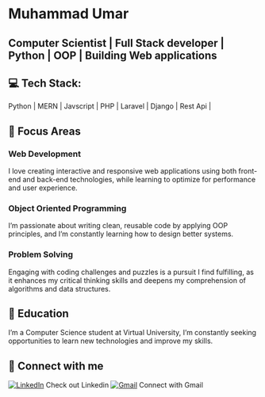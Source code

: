 # Muhammad Umar
## Computer Scientist | Full Stack developer | Python | OOP | Building Web applications

## 💻 Tech Stack:
Python | MERN | Javscript | PHP | Laravel | Django | Rest Api | 

## 🎯 Focus Areas
### Web Development
I love creating interactive and responsive web applications using both front-end and back-end technologies, while learning to optimize for performance and user experience.
### Object Oriented Programming
 I’m passionate about writing clean, reusable code by applying OOP principles, and I’m constantly learning how to design better systems.
### Problem Solving
 Engaging with coding challenges and puzzles is a pursuit I find fulfilling, as it enhances my critical thinking skills and deepens my comprehension of algorithms and data structures.

## 📖 Education
 I’m a Computer Science student at Virtual University, I’m constantly seeking opportunities to learn new technologies and improve my skills.

## 🔗 Connect with me #
 [![LinkedIn](https://img.shields.io/badge/LinkedIn-0077B5?logo=linkedin&logoColor=white)](https://www.linkedin.com/in/muhammad-umar00/) Check out Linkedin 
 [![Gmail](https://img.shields.io/badge/Gmail-D14836?logo=gmail&logoColor=white)](mailto:your-email@gmail.com) Connect with Gmail
